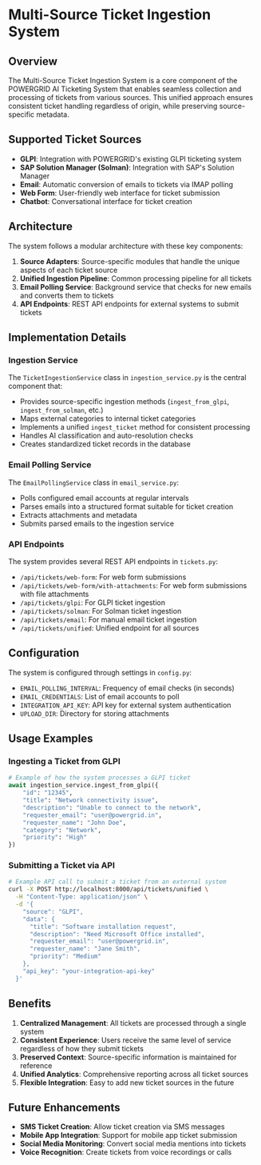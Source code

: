 # Multi-Source Ticket Ingestion System

## Overview

The Multi-Source Ticket Ingestion System is a core component of the POWERGRID AI Ticketing System that enables seamless collection and processing of tickets from various sources. This unified approach ensures consistent ticket handling regardless of origin, while preserving source-specific metadata.

## Supported Ticket Sources

- **GLPI**: Integration with POWERGRID's existing GLPI ticketing system
- **SAP Solution Manager (Solman)**: Integration with SAP's Solution Manager
- **Email**: Automatic conversion of emails to tickets via IMAP polling
- **Web Form**: User-friendly web interface for ticket submission
- **Chatbot**: Conversational interface for ticket creation

## Architecture

The system follows a modular architecture with these key components:

1. **Source Adapters**: Source-specific modules that handle the unique aspects of each ticket source
2. **Unified Ingestion Pipeline**: Common processing pipeline for all tickets
3. **Email Polling Service**: Background service that checks for new emails and converts them to tickets
4. **API Endpoints**: REST API endpoints for external systems to submit tickets

## Implementation Details

### Ingestion Service

The `TicketIngestionService` class in `ingestion_service.py` is the central component that:

- Provides source-specific ingestion methods (`ingest_from_glpi`, `ingest_from_solman`, etc.)
- Maps external categories to internal ticket categories
- Implements a unified `ingest_ticket` method for consistent processing
- Handles AI classification and auto-resolution checks
- Creates standardized ticket records in the database

### Email Polling Service

The `EmailPollingService` class in `email_service.py`:

- Polls configured email accounts at regular intervals
- Parses emails into a structured format suitable for ticket creation
- Extracts attachments and metadata
- Submits parsed emails to the ingestion service

### API Endpoints

The system provides several REST API endpoints in `tickets.py`:

- `/api/tickets/web-form`: For web form submissions
- `/api/tickets/web-form/with-attachments`: For web form submissions with file attachments
- `/api/tickets/glpi`: For GLPI ticket ingestion
- `/api/tickets/solman`: For Solman ticket ingestion
- `/api/tickets/email`: For manual email ticket ingestion
- `/api/tickets/unified`: Unified endpoint for all sources

## Configuration

The system is configured through settings in `config.py`:

- `EMAIL_POLLING_INTERVAL`: Frequency of email checks (in seconds)
- `EMAIL_CREDENTIALS`: List of email accounts to poll
- `INTEGRATION_API_KEY`: API key for external system authentication
- `UPLOAD_DIR`: Directory for storing attachments

## Usage Examples

### Ingesting a Ticket from GLPI

```python
# Example of how the system processes a GLPI ticket
await ingestion_service.ingest_from_glpi({
    "id": "12345",
    "title": "Network connectivity issue",
    "description": "Unable to connect to the network",
    "requester_email": "user@powergrid.in",
    "requester_name": "John Doe",
    "category": "Network",
    "priority": "High"
})
```

### Submitting a Ticket via API

```bash
# Example API call to submit a ticket from an external system
curl -X POST http://localhost:8000/api/tickets/unified \
  -H "Content-Type: application/json" \
  -d '{
    "source": "GLPI",
    "data": {
      "title": "Software installation request",
      "description": "Need Microsoft Office installed",
      "requester_email": "user@powergrid.in",
      "requester_name": "Jane Smith",
      "priority": "Medium"
    },
    "api_key": "your-integration-api-key"
  }'
```

## Benefits

1. **Centralized Management**: All tickets are processed through a single system
2. **Consistent Experience**: Users receive the same level of service regardless of how they submit tickets
3. **Preserved Context**: Source-specific information is maintained for reference
4. **Unified Analytics**: Comprehensive reporting across all ticket sources
5. **Flexible Integration**: Easy to add new ticket sources in the future

## Future Enhancements

- **SMS Ticket Creation**: Allow ticket creation via SMS messages
- **Mobile App Integration**: Support for mobile app ticket submission
- **Social Media Monitoring**: Convert social media mentions into tickets
- **Voice Recognition**: Create tickets from voice recordings or calls